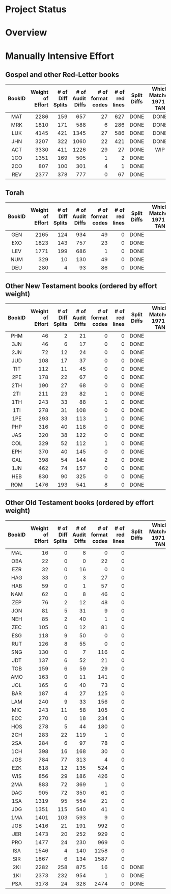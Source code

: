 
Project Status
==============

# Overview

# Manually Intensive Effort
## Gospel and other Red-Letter books
| BookID | Weight<br>of<br>Effort | # of<br>Diff<br>Splits<br> | # of<br>Audit<br>Diffs<br> | # of<br>format<br>codes | # of<br>red<br>lines | Split<br>Diffs | Which<br>Matches<br>1971-TAN | Apply<br>format<br>Codes | Apply<br>Red<br>Codes | 
| :---: |  ---: |  ---: |  ---: |  ---: |  ---: | :---: | :---: | :---: | :---: | 
| MAT | 2286 | 159 | 657 | 27 | 627 | DONE | DONE | WIP | WIP |
| MRK | 1810 | 171 | 588 | 6 | 286 | DONE | DONE | WIP |  |
| LUK | 4145 | 421 | 1345 | 27 | 586 | DONE | DONE |  |  |
| JHN | 3207 | 322 | 1060 | 22 | 421 | DONE | DONE |  |  |
| ACT | 3330 | 411 | 1226 | 29 | 27 | DONE | WIP |  |  |
| 1CO | 1351 | 169 | 505 | 1 | 2 | DONE |  |  |  |
| 2CO | 807 | 100 | 301 | 4 | 1 | DONE |  |  |  |
| REV | 2377 | 378 | 777 | 0 | 67 | DONE |  |  |  |

## Torah
| BookID | Weight<br>of<br>Effort | # of<br>Diff<br>Splits<br> | # of<br>Audit<br>Diffs<br> | # of<br>format<br>codes | # of<br>red<br>lines | Split<br>Diffs | Which<br>Matches<br>1971-TAN | Apply<br>format<br>Codes | Apply<br>Red<br>Codes | 
| :---: |  ---: |  ---: |  ---: |  ---: |  ---: | :---: | :---: | :---: | :---: | 
| GEN | 2165 | 124 | 934 | 49 | 0 | DONE |  |  |  |
| EXO | 1823 | 143 | 757 | 23 | 0 | DONE |  |  |  |
| LEV | 1771 | 199 | 686 | 1 | 0 | DONE |  |  |  |
| NUM | 329 | 10 | 130 | 49 | 0 | DONE |  |  |  |
| DEU | 280 | 4 | 93 | 86 | 0 | DONE |  |  |  |

## Other New Testament books (ordered by effort weight)
| BookID | Weight<br>of<br>Effort | # of<br>Diff<br>Splits<br> | # of<br>Audit<br>Diffs<br> | # of<br>format<br>codes | # of<br>red<br>lines | Split<br>Diffs | Which<br>Matches<br>1971-TAN | Apply<br>format<br>Codes | Apply<br>Red<br>Codes | 
| :---: |  ---: |  ---: |  ---: |  ---: |  ---: | :---: | :---: | :---: | :---: | 
| PHM | 46 | 2 | 21 | 0 | 0 | DONE |  |  |  |
| 3JN | 46 | 6 | 17 | 0 | 0 | DONE |  |  |  |
| 2JN | 72 | 12 | 24 | 0 | 0 | DONE |  |  |  |
| JUD | 108 | 17 | 37 | 0 | 0 | DONE |  |  |  |
| TIT | 112 | 11 | 45 | 0 | 0 | DONE |  |  |  |
| 2PE | 178 | 22 | 67 | 0 | 0 | DONE |  |  |  |
| 2TH | 190 | 27 | 68 | 0 | 0 | DONE |  |  |  |
| 2TI | 211 | 23 | 82 | 1 | 0 | DONE |  |  |  |
| 1TH | 243 | 33 | 88 | 1 | 0 | DONE |  |  |  |
| 1TI | 278 | 31 | 108 | 0 | 0 | DONE |  |  |  |
| 1PE | 293 | 33 | 113 | 1 | 0 | DONE |  |  |  |
| PHP | 316 | 40 | 118 | 0 | 0 | DONE |  |  |  |
| JAS | 320 | 38 | 122 | 0 | 0 | DONE |  |  |  |
| COL | 329 | 52 | 112 | 1 | 0 | DONE |  |  |  |
| EPH | 370 | 40 | 145 | 0 | 0 | DONE |  |  |  |
| GAL | 398 | 54 | 144 | 2 | 0 | DONE |  |  |  |
| 1JN | 462 | 74 | 157 | 0 | 0 | DONE |  |  |  |
| HEB | 830 | 90 | 325 | 0 | 0 | DONE |  |  |  |
| ROM | 1476 | 193 | 541 | 8 | 0 | DONE |  |  |  |

## Other Old Testament books (ordered by effort weight)
| BookID | Weight<br>of<br>Effort | # of<br>Diff<br>Splits<br> | # of<br>Audit<br>Diffs<br> | # of<br>format<br>codes | # of<br>red<br>lines | Split<br>Diffs | Which<br>Matches<br>1971-TAN | Apply<br>format<br>Codes | Apply<br>Red<br>Codes | 
| :---: |  ---: |  ---: |  ---: |  ---: |  ---: | :---: | :---: | :---: | :---: | 
| MAL | 16 | 0 | 8 | 0 | 0 |  |  |  |  |
| OBA | 22 | 0 | 0 | 22 | 0 |  |  |  |  |
| EZR | 32 | 0 | 16 | 0 | 0 |  |  |  |  |
| HAG | 33 | 0 | 3 | 27 | 0 |  |  |  |  |
| HAB | 59 | 0 | 1 | 57 | 0 |  |  |  |  |
| NAM | 62 | 0 | 8 | 46 | 0 |  |  |  |  |
| ZEP | 76 | 2 | 12 | 48 | 0 |  |  |  |  |
| JON | 81 | 5 | 31 | 9 | 0 |  |  |  |  |
| NEH | 85 | 2 | 40 | 1 | 0 |  |  |  |  |
| ZEC | 105 | 0 | 12 | 81 | 0 |  |  |  |  |
| ESG | 118 | 9 | 50 | 0 | 0 |  |  |  |  |
| RUT | 126 | 8 | 55 | 0 | 0 |  |  |  |  |
| SNG | 130 | 0 | 7 | 116 | 0 |  |  |  |  |
| JDT | 137 | 6 | 52 | 21 | 0 |  |  |  |  |
| TOB | 159 | 6 | 59 | 29 | 0 |  |  |  |  |
| AMO | 163 | 0 | 11 | 141 | 0 |  |  |  |  |
| JOL | 165 | 6 | 40 | 73 | 0 |  |  |  |  |
| BAR | 187 | 4 | 27 | 125 | 0 |  |  |  |  |
| LAM | 240 | 9 | 33 | 156 | 0 |  |  |  |  |
| MIC | 243 | 11 | 58 | 105 | 0 |  |  |  |  |
| ECC | 270 | 0 | 18 | 234 | 0 |  |  |  |  |
| HOS | 278 | 5 | 44 | 180 | 0 |  |  |  |  |
| 2CH | 283 | 22 | 119 | 1 | 0 |  |  |  |  |
| 2SA | 284 | 6 | 97 | 78 | 0 |  |  |  |  |
| 1CH | 398 | 16 | 168 | 30 | 0 |  |  |  |  |
| JOS | 784 | 77 | 313 | 4 | 0 |  |  |  |  |
| EZK | 818 | 12 | 135 | 524 | 0 |  |  |  |  |
| WIS | 856 | 29 | 186 | 426 | 0 |  |  |  |  |
| 2MA | 883 | 72 | 369 | 1 | 0 |  |  |  |  |
| DAG | 905 | 72 | 350 | 61 | 0 |  |  |  |  |
| 1SA | 1319 | 95 | 554 | 21 | 0 |  |  |  |  |
| JDG | 1351 | 115 | 540 | 41 | 0 |  |  |  |  |
| 1MA | 1401 | 103 | 593 | 9 | 0 |  |  |  |  |
| JOB | 1416 | 21 | 191 | 992 | 0 |  |  |  |  |
| JER | 1473 | 20 | 252 | 929 | 0 |  |  |  |  |
| PRO | 1477 | 24 | 230 | 969 | 0 |  |  |  |  |
| ISA | 1546 | 4 | 140 | 1258 | 0 |  |  |  |  |
| SIR | 1867 | 6 | 134 | 1587 | 0 |  |  |  |  |
| 2KI | 2282 | 258 | 875 | 16 | 0 | DONE |  |  |  |
| 1KI | 2373 | 232 | 954 | 1 | 0 | DONE |  |  |  |
| PSA | 3178 | 24 | 328 | 2474 | 0 | DONE |  |  |  |


